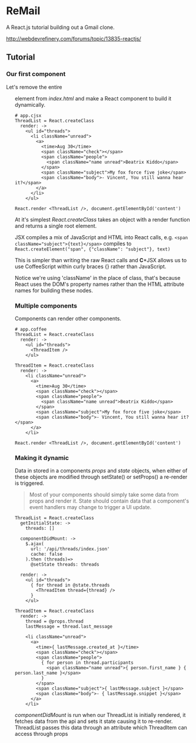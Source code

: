 # ReMail
A React.js tutorial building out a Gmail clone.

http://webdevrefinery.com/forums/topic/13835-reactjs/

## Tutorial

### Our first component

Let's remove the entire <ul id="threads"> element from *index.html* and make a React component to build it dynamically.

```
# app.cjsx
ThreadList = React.createClass
  render: ->
    <ul id="threads">
      <li className="unread">
        <a>
          <time>Aug 30</time>
          <span className="check"></span>
          <span className="people">
            <span className="name unread">Beatrix Kiddo</span>
          </span>
          <span className="subject">My fox force five joke</span>
          <span className="body">- Vincent, You still wanna hear it?</span>
        </a>
      </li>
    </ul>

React.render <ThreadList />, document.getElementById('content')
```

At it's simplest *React.createClass* takes an object with a render function and returns a single root element.

JSX compiles a mix of JavaScript and HTML into React calls, e.g. `<span className="subject">{text}</span>` compiles to `React.createElement("span", {"className": "subject"}, text)`

This is simpler than writing the raw React calls and **C***JSX allows us to use CoffeeScript within curly braces {} rather than JavaScript.

Notice we're using 'className' in the place of class, that's because React uses the DOM's property names rather than the HTML attribute names for building these nodes.

### Multiple components

Components can render other components.

```
# app.coffee
ThreadList = React.createClass
  render: ->
    <ul id="threads">
      <ThreadItem />
    </ul>

ThreadItem = React.createClass
  render: ->
    <li className="unread">
      <a>
        <time>Aug 30</time>
        <span className="check"></span>
        <span className="people">
          <span className="name unread">Beatrix Kiddo</span>
        </span>
        <span className="subject">My fox force five joke</span>
        <span className="body">- Vincent, You still wanna hear it?</span>
      </a>
    </li>

React.render <ThreadList />, document.getElementById('content')
```

### Making it dynamic

Data in stored in a components *props* and *state* objects, when either of these objects are modified through setState() or setProps() a re-render is triggered.

> Most of your components should simply take some data from props and render it.
> State should contain data that a component's event handlers may change to trigger a UI update.

```
ThreadList = React.createClass
  getInitialState: ->
    threads: []

  componentDidMount: ->
    $.ajax(
      url: '/api/threads/index.json'
      cache: false
    ).then (threads)=>
      @setState threads: threads

  render: ->
    <ul id="threads">
      { for thread in @state.threads
        <ThreadItem thread={thread} />
      }
    </ul>

ThreadItem = React.createClass
  render: ->
    thread = @props.thread
    lastMessage = thread.last_message

    <li className="unread">
      <a>
        <time>{ lastMessage.created_at }</time>
        <span className="check"></span>
        <span className="people">
          { for person in thread.participants
            <span className="name unread">{ person.first_name } { person.last_name }</span>
          }
        </span>
        <span className="subject">{ lastMessage.subject }</span>
        <span className="body">- { lastMessage.snippet }</span>
      </a>
    </li>
```

*componentDidMount* is run when our ThreadList is initially rendered, it fetches data from the api and sets it state causing it to re-render. ThreadList passes this data through an attribute which ThreadItem can access through props
